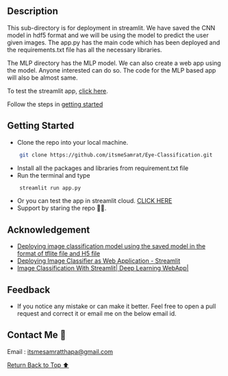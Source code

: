 ## Description

This sub-directory is for deployment in streamlit. We have saved the CNN model in hdf5 format and we will be using the model to predict the user given images. The app.py has the main code which has been deployed and the requirements.txt file has all the necessary libraries.

The MLP directory has the MLP model. We can also create a web app using the model. Anyone interested can do so. The code for the MLP based app will also be almost same.

To test the streamlit app, [click here](https://itsmesamrat-eye-classification-streamlitapp-rqmkrl.streamlit.app/).

Follow the steps in [getting started](#getting-started)

## Getting Started

- Clone the repo into your local machine.

```bash
    git clone https://github.com/itsmeSamrat/Eye-Classification.git
```

- Install all the packages and libraries from requirement.txt file
- Run the terminal and type

```bash
    streamlit run app.py
```

- Or you can test the app in streamlit cloud. [CLICK HERE](https://itsmesamrat-eye-classification-streamlitapp-rqmkrl.streamlit.app/)
- Support by staring the repo 🙂😁.

## Acknowledgement

- [Deploying image classification model using the saved model in the format of tflite file and H5 file](https://prasanshasatpathy.medium.com/deploying-image-classification-model-using-the-saved-model-in-the-format-of-tflite-file-and-h5-file-92bcaf299181)
- [Deploying Image Classifier as Web Application - Streamlit](https://www.youtube.com/watch?v=AIDo3GO9t5A)
- [Image Classification With Streamlit| Deep Learning WebApp|](https://www.youtube.com/watch?v=Q1NC3NbmVlc)

## Feedback

- If you notice any mistake or can make it better. Feel free to open a pull request and correct it or email me on the below email id.

## Contact Me 📨

Email : [itsmesamratthapa@gmail.com](mailto:itsmesamratthapa@gmail.com)

<!-- Back to the top -->

[Return Back to Top ⬆️](#getting-started)
